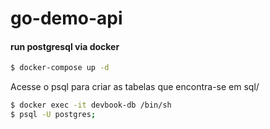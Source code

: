 # go-demo-api

#### run postgresql via docker
```sh
$ docker-compose up -d
```

Acesse o psql para criar as tabelas que encontra-se em sql/

```sh
$ docker exec -it devbook-db /bin/sh
$ psql -U postgres;
```